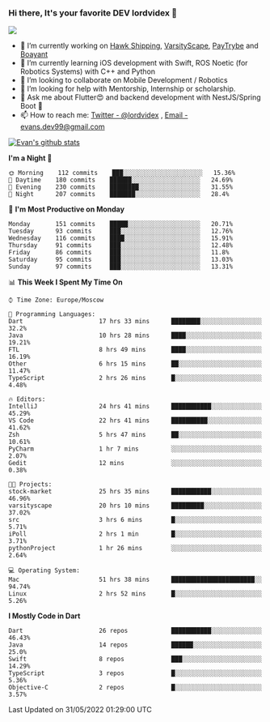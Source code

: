 ### Hi there, It's your favorite DEV lordvidex 👋
<img src="https://komarev.com/ghpvc/?username=lordvidex&label=Views&color=blue&style=plastic" />
<!--
**lordvidex/lordvidex** is a ✨ _special_ ✨ repository because its `README.md` (this file) appears on your GitHub profile.
Here are some ideas to get you started:
-->

- 🔭 I’m currently working on [Hawk Shipping](https://hawkshipping.com), [VarsityScape](https://varsityscape.com), [PayTrybe](https://www.paytrybe.com) and [Boayant](https://www.github.com/boayant-dev)
- 🌱 I’m currently learning iOS development with Swift, ROS Noetic (for Robotics Systems) with C++ and Python
- 👯 I’m looking to collaborate on Mobile Development / Robotics
- 🤔 I’m looking for help with Mentorship, Internship or scholarship.
- 💬 Ask me about Flutter😍 and backend development with NestJS/Spring Boot 🔮
- 📫 How to reach me: [Twitter - @lordvidex](https://twitter.com/lordvidex) , [Email - evans.dev99@gmail.com](mailto:evans.dev99@gmail.com?body=Hello%20Evans,)

<div>
<!-- <a href="https://github.com/lordvidex">
  <img src="https://github-readme-stats.vercel.app/api/top-langs/?username=lordvidex&theme=light" />
</a>    -->
<!-- [![Top Langs](https://github-readme-stats.vercel.app/api/top-langs/?username=lordvidex)](https://github.com/lordvidex/)  -->

<a href="https://github.com/lordvidex">
 <img src="https://github-readme-stats.vercel.app/api?username=lordvidex&show_icons=true&theme=light&line_height=27" alt="Evan's github stats"/>
</a>
</div>


<!--
  <a href="https://github.com/iampawan/FlutterExampleApps">
    <img align="center" src="https://github-readme-stats.vercel.app/api/pin/?username=iampawan&repo=FlutterExampleApps&theme=light" />

  </a>
  <a href="https://github.com/iampawan/VelocityX">
   <img align="center" src="https://github-readme-stats.vercel.app/api/pin/?username=iampawan&repo=VelocityX&theme=light" />
  </a>
-->
<!--START_SECTION:waka-->
**I'm a Night 🦉** 

```text
🌞 Morning    112 commits    ███░░░░░░░░░░░░░░░░░░░░░░   15.36% 
🌆 Daytime    180 commits    ██████░░░░░░░░░░░░░░░░░░░   24.69% 
🌃 Evening    230 commits    ████████░░░░░░░░░░░░░░░░░   31.55% 
🌙 Night      207 commits    ███████░░░░░░░░░░░░░░░░░░   28.4%

```
📅 **I'm Most Productive on Monday** 

```text
Monday       151 commits    █████░░░░░░░░░░░░░░░░░░░░   20.71% 
Tuesday      93 commits     ███░░░░░░░░░░░░░░░░░░░░░░   12.76% 
Wednesday    116 commits    ████░░░░░░░░░░░░░░░░░░░░░   15.91% 
Thursday     91 commits     ███░░░░░░░░░░░░░░░░░░░░░░   12.48% 
Friday       86 commits     ███░░░░░░░░░░░░░░░░░░░░░░   11.8% 
Saturday     95 commits     ███░░░░░░░░░░░░░░░░░░░░░░   13.03% 
Sunday       97 commits     ███░░░░░░░░░░░░░░░░░░░░░░   13.31%

```


📊 **This Week I Spent My Time On** 

```text
⌚︎ Time Zone: Europe/Moscow

💬 Programming Languages: 
Dart                     17 hrs 33 mins      ████████░░░░░░░░░░░░░░░░░   32.2% 
Java                     10 hrs 28 mins      ████░░░░░░░░░░░░░░░░░░░░░   19.21% 
FTL                      8 hrs 49 mins       ████░░░░░░░░░░░░░░░░░░░░░   16.19% 
Other                    6 hrs 15 mins       ██░░░░░░░░░░░░░░░░░░░░░░░   11.47% 
TypeScript               2 hrs 26 mins       █░░░░░░░░░░░░░░░░░░░░░░░░   4.48%

🔥 Editors: 
IntelliJ                 24 hrs 41 mins      ███████████░░░░░░░░░░░░░░   45.29% 
VS Code                  22 hrs 41 mins      ██████████░░░░░░░░░░░░░░░   41.62% 
Zsh                      5 hrs 47 mins       ██░░░░░░░░░░░░░░░░░░░░░░░   10.61% 
PyCharm                  1 hr 7 mins         ░░░░░░░░░░░░░░░░░░░░░░░░░   2.07% 
Gedit                    12 mins             ░░░░░░░░░░░░░░░░░░░░░░░░░   0.38%

🐱‍💻 Projects: 
stock-market             25 hrs 35 mins      ███████████░░░░░░░░░░░░░░   46.96% 
varsityscape             20 hrs 10 mins      █████████░░░░░░░░░░░░░░░░   37.02% 
src                      3 hrs 6 mins        █░░░░░░░░░░░░░░░░░░░░░░░░   5.71% 
iPoll                    2 hrs 1 min         █░░░░░░░░░░░░░░░░░░░░░░░░   3.71% 
pythonProject            1 hr 26 mins        ░░░░░░░░░░░░░░░░░░░░░░░░░   2.64%

💻 Operating System: 
Mac                      51 hrs 38 mins      ███████████████████████░░   94.74% 
Linux                    2 hrs 52 mins       █░░░░░░░░░░░░░░░░░░░░░░░░   5.26%

```

**I Mostly Code in Dart** 

```text
Dart                     26 repos            ███████████░░░░░░░░░░░░░░   46.43% 
Java                     14 repos            ██████░░░░░░░░░░░░░░░░░░░   25.0% 
Swift                    8 repos             ███░░░░░░░░░░░░░░░░░░░░░░   14.29% 
TypeScript               3 repos             █░░░░░░░░░░░░░░░░░░░░░░░░   5.36% 
Objective-C              2 repos             █░░░░░░░░░░░░░░░░░░░░░░░░   3.57%

```



 Last Updated on 31/05/2022 01:29:00 UTC
<!--END_SECTION:waka-->
